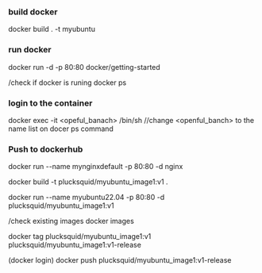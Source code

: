 ### build docker
docker build . -t myubuntu 

### run docker
docker run -d -p 80:80 docker/getting-started

/check if docker is runing 
docker ps

### login to the container
docker exec -it <opeful_banach> /bin/sh   //change <openful_banch> to the name list on docer ps command


### Push to dockerhub
docker run --name mynginxdefault -p 80:80 -d nginx

docker build -t plucksquid/myubuntu_image1:v1 .

docker run --name myubuntu22.04 -p 80:80 -d plucksquid/myubuntu_image1:v1

/check existing images
docker images

docker tag plucksquid/myubuntu_image1:v1 plucksquid/myubuntu_image1:v1-release


(docker login)
docker push plucksquid/myubuntu_image1:v1-release
